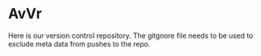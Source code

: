 # AvVr

Here is our version control repository.
The gitgnore file needs to be used to exclude meta data from pushes to the repo.
